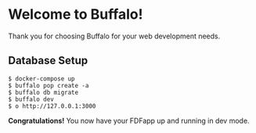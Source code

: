 # Welcome to Buffalo!

Thank you for choosing Buffalo for your web development needs.

## Database Setup

	$ docker-compose up
	$ buffalo pop create -a
	$ buffalo db migrate
	$ buffalo dev
	$ o http://127.0.0.1:3000

**Congratulations!** You now have your FDFapp up and running in dev mode.
